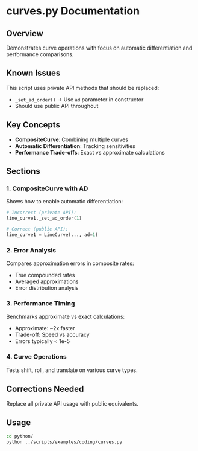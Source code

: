 # curves.py Documentation

## Overview
Demonstrates curve operations with focus on automatic differentiation and performance comparisons.

## Known Issues
This script uses private API methods that should be replaced:
- `_set_ad_order()` → Use `ad` parameter in constructor
- Should use public API throughout

## Key Concepts
- **CompositeCurve**: Combining multiple curves
- **Automatic Differentiation**: Tracking sensitivities
- **Performance Trade-offs**: Exact vs approximate calculations

## Sections

### 1. CompositeCurve with AD
Shows how to enable automatic differentiation:
```python
# Incorrect (private API):
line_curve1._set_ad_order(1)

# Correct (public API):
line_curve1 = LineCurve(..., ad=1)
```

### 2. Error Analysis
Compares approximation errors in composite rates:
- True compounded rates
- Averaged approximations
- Error distribution analysis

### 3. Performance Timing
Benchmarks approximate vs exact calculations:
- Approximate: ~2x faster
- Trade-off: Speed vs accuracy
- Errors typically < 1e-5

### 4. Curve Operations
Tests shift, roll, and translate on various curve types.

## Corrections Needed
Replace all private API usage with public equivalents.

## Usage
```bash
cd python/
python ../scripts/examples/coding/curves.py
```